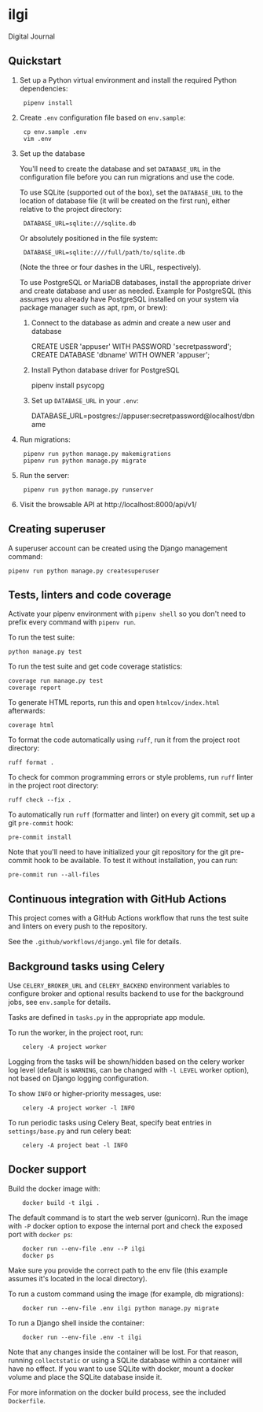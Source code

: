 # ilgi

Digital Journal
## Quickstart

1. Set up a Python virtual environment and install the required Python dependencies:

        pipenv install

2. Create `.env` configuration file based on `env.sample`:

        cp env.sample .env
        vim .env

3. Set up the database

    You'll need to create the database and set `DATABASE_URL` in
    the configuration file before you can run migrations and use the code.

    To use SQLite (supported out of the box), set the `DATABASE_URL` to
    the location of database file (it will be created on the first run),
    either relative to the project directory:

        DATABASE_URL=sqlite:///sqlite.db

    Or absolutely positioned in the file system:

        DATABASE_URL=sqlite:////full/path/to/sqlite.db

    (Note the three or four dashes in the URL, respectively).

    To use PostgreSQL or MariaDB databases, install the appropriate
    driver and create database and user as needed. Example for
    PostgreSQL (this assumes you already have PostgreSQL installed
    on your system via package manager such as apt, rpm, or brew):

    1. Connect to the database as admin and create a new user and database

        CREATE USER 'appuser' WITH PASSWORD 'secretpassword';
        CREATE DATABASE 'dbname' WITH OWNER 'appuser';

    2. Install Python database driver for PostgreSQL

        pipenv install psycopg

    3. Set up `DATABASE_URL` in your `.env`:

        DATABASE_URL=postgres://appuser:secretpassword@localhost/dbname

4. Run migrations:

        pipenv run python manage.py makemigrations
        pipenv run python manage.py migrate

5. Run the server:

        pipenv run python manage.py runserver

6. Visit the browsable API at http://localhost:8000/api/v1/

## Creating superuser

A superuser account can be created using the Django management command:

    pipenv run python manage.py createsuperuser

## Tests, linters and code coverage

Activate your pipenv environment with `pipenv shell` so you
don't need to prefix every command with `pipenv run`.

To run the test suite:

    python manage.py test

To run the test suite and get code coverage statistics:

    coverage run manage.py test
    coverage report

To generate HTML reports, run this and open `htmlcov/index.html`
afterwards:

    coverage html

To format the code automatically using `ruff`, run it
from the project root directory:

    ruff format .

To check for common programming errors or style problems,
run `ruff` linter in the project root directory:

    ruff check --fix .

To automatically run `ruff` (formatter and linter)
on every git commit, set up a git `pre-commit` hook:

    pre-commit install

Note that you'll need to have initialized your git repository for
the git pre-commit hook to be available. To test it without installation,
you can run:

    pre-commit run --all-files

## Continuous integration with GitHub Actions

This project comes with a GitHub Actions workflow that runs
the test suite and linters on every push to the repository.

See the `.github/workflows/django.yml` file for details.

## Background tasks using Celery

Use `CELERY_BROKER_URL` and `CELERY_BACKEND` environment variables to
configure broker and optional results backend to use for the background
jobs, see `env.sample` for details.

Tasks are defined in `tasks.py` in the appropriate app module.

To run the worker, in the project root, run:

        celery -A project worker

Logging from the tasks will be shown/hidden based on the celery worker
log level (default is `WARNING`, can be changed with `-l LEVEL` worker
option), not based on Django logging configuration.

To show `INFO` or higher-priority messages, use:

        celery -A project worker -l INFO

To run periodic tasks using Celery Beat, specify beat entries
in `settings/base.py` and run celery beat:

        celery -A project beat -l INFO

## Docker support

Build the docker image with:

        docker build -t ilgi .

The default command is to start the web server (gunicorn). Run the image
with `-P` docker option to expose the internal port and check the exposed
port with `docker ps`:

        docker run --env-file .env --P ilgi
        docker ps

Make sure you provide the correct path to the env file (this example assumes
it's located in the local directory).

To run a custom command using the image (for example, db migrations):

        docker run --env-file .env ilgi python manage.py migrate

To run a Django shell inside the container:

        docker run --env-file .env -t ilgi

Note that any changes inside the container will be lost. For that reason,
running `collectstatic` or using a SQLite database within a container will
have no effect. If you want to use SQLite with docker, mount a docker
volume and place the SQLite database inside it.

For more information on the docker build process, see the included `Dockerfile`.
